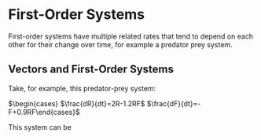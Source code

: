 # First-Order Systems

First-order systems have multiple related rates that tend to depend on each other for their change over time, for example a predator prey system.

## Vectors and First-Order Systems

Take, for example, this predator-prey system:


$\begin{cases}
$\frac{dR}{dt}=2R-1.2RF$
$\frac{dF}{dt}=-F+0.9RF\end{cases}$

This system can be 